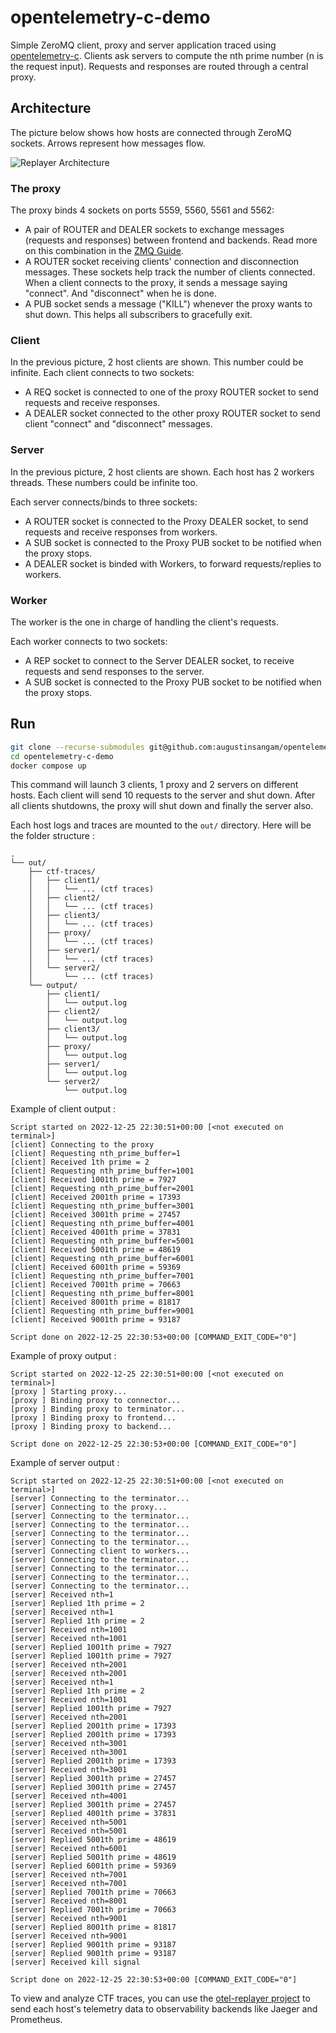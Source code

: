 # opentelemetry-c-demo

Simple ZeroMQ client, proxy and server application traced using [opentelemetry-c](https://github.com/augustinsangam/opentelemetry-c). Clients ask servers to compute the nth prime number (n is the request input). Requests and responses are routed through a central proxy.

## Architecture

The picture below shows how hosts are connected through ZeroMQ sockets. Arrows represent how messages flow.

![Replayer Architecture](architecture.png)

### The proxy

The proxy binds 4 sockets on ports 5559, 5560, 5561 and 5562:

- A pair of ROUTER and DEALER sockets to exchange messages (requests and responses) between frontend and backends. Read more on this combination in the [ZMQ Guide](https://zguide.zeromq.org/docs/chapter2/#Shared-Queue-DEALER-and-ROUTER-sockets).
- A ROUTER socket receiving clients' connection and disconnection messages. These sockets help track the number of clients connected. When a client connects to the proxy, it sends a message saying "connect". And "disconnect" when he is done.
- A PUB socket sends a message ("KILL") whenever the proxy wants to shut down. This helps all subscribers to gracefully exit.

### Client

In the previous picture, 2 host clients are shown. This number could be infinite. Each client connects to two sockets:

- A REQ socket is connected to one of the proxy ROUTER socket to send requests and receive responses.
- A DEALER socket connected to the other proxy ROUTER socket to send client "connect" and "disconnect" messages.

### Server

In the previous picture, 2 host clients are shown. Each host has 2 workers threads. These numbers could be infinite too.

Each server connects/binds to three sockets:

- A ROUTER socket is connected to the Proxy DEALER socket, to send requests and receive responses from workers.
- A SUB socket is connected to the Proxy PUB socket to be notified when the proxy stops.
- A DEALER socket is binded with Workers, to forward requests/replies to workers.

### Worker

The worker is the one in charge of handling the client's requests.

Each worker connects to two sockets:

- A REP socket to connect to the Server DEALER socket, to receive requests and send responses to the server.
- A SUB socket is connected to the Proxy PUB socket to be notified when the proxy stops.

## Run

```bash
git clone --recurse-submodules git@github.com:augustinsangam/opentelemetry-c-demo.git 
cd opentelemetry-c-demo
docker compose up
```

This command will launch 3 clients, 1 proxy and 2 servers on different hosts. Each client will send 10 requests to the server and shut down. After all clients shutdowns, the proxy will shut down and finally the server also.

Each host logs and traces are mounted to the `out/` directory. Here will be the folder structure :

```plaintext
.
└── out/
    ├── ctf-traces/
    │   ├── client1/
    │   │   └── ... (ctf traces)
    │   ├── client2/
    │   │   └── ... (ctf traces)
    │   ├── client3/
    │   │   └── ... (ctf traces)
    │   ├── proxy/
    │   │   └── ... (ctf traces)
    │   ├── server1/
    │   │   └── ... (ctf traces)
    │   └── server2/
    │       └── ... (ctf traces)
    └── output/
        ├── client1/
        │   └── output.log
        ├── client2/
        │   └── output.log
        ├── client3/
        │   └── output.log
        ├── proxy/
        │   └── output.log
        ├── server1/
        │   └── output.log
        └── server2/
            └── output.log
```

Example of client output :

```plaintext
Script started on 2022-12-25 22:30:51+00:00 [<not executed on terminal>]
[client] Connecting to the proxy
[client] Requesting nth_prime_buffer=1
[client] Received 1th prime = 2
[client] Requesting nth_prime_buffer=1001
[client] Received 1001th prime = 7927
[client] Requesting nth_prime_buffer=2001
[client] Received 2001th prime = 17393
[client] Requesting nth_prime_buffer=3001
[client] Received 3001th prime = 27457
[client] Requesting nth_prime_buffer=4001
[client] Received 4001th prime = 37831
[client] Requesting nth_prime_buffer=5001
[client] Received 5001th prime = 48619
[client] Requesting nth_prime_buffer=6001
[client] Received 6001th prime = 59369
[client] Requesting nth_prime_buffer=7001
[client] Received 7001th prime = 70663
[client] Requesting nth_prime_buffer=8001
[client] Received 8001th prime = 81817
[client] Requesting nth_prime_buffer=9001
[client] Received 9001th prime = 93187

Script done on 2022-12-25 22:30:53+00:00 [COMMAND_EXIT_CODE="0"]
```

Example of proxy output :

```plaintext
Script started on 2022-12-25 22:30:51+00:00 [<not executed on terminal>]
[proxy ] Starting proxy...
[proxy ] Binding proxy to connector...
[proxy ] Binding proxy to terminator...
[proxy ] Binding proxy to frontend...
[proxy ] Binding proxy to backend...

Script done on 2022-12-25 22:30:53+00:00 [COMMAND_EXIT_CODE="0"]
```

Example of server output :

```plaintext
Script started on 2022-12-25 22:30:51+00:00 [<not executed on terminal>]
[server] Connecting to the terminator...
[server] Connecting to the proxy...
[server] Connecting to the terminator...
[server] Connecting to the terminator...
[server] Connecting to the terminator...
[server] Connecting to the terminator...
[server] Connecting client to workers...
[server] Connecting to the terminator...
[server] Connecting to the terminator...
[server] Connecting to the terminator...
[server] Connecting to the terminator...
[server] Received nth=1
[server] Replied 1th prime = 2
[server] Received nth=1
[server] Replied 1th prime = 2
[server] Received nth=1001
[server] Received nth=1001
[server] Replied 1001th prime = 7927
[server] Replied 1001th prime = 7927
[server] Received nth=2001
[server] Received nth=2001
[server] Received nth=1
[server] Replied 1th prime = 2
[server] Received nth=1001
[server] Replied 1001th prime = 7927
[server] Received nth=2001
[server] Replied 2001th prime = 17393
[server] Replied 2001th prime = 17393
[server] Received nth=3001
[server] Received nth=3001
[server] Replied 2001th prime = 17393
[server] Received nth=3001
[server] Replied 3001th prime = 27457
[server] Replied 3001th prime = 27457
[server] Received nth=4001
[server] Replied 3001th prime = 27457
[server] Replied 4001th prime = 37831
[server] Received nth=5001
[server] Received nth=5001
[server] Replied 5001th prime = 48619
[server] Received nth=6001
[server] Replied 5001th prime = 48619
[server] Replied 6001th prime = 59369
[server] Received nth=7001
[server] Received nth=7001
[server] Replied 7001th prime = 70663
[server] Received nth=8001
[server] Replied 7001th prime = 70663
[server] Received nth=9001
[server] Replied 8001th prime = 81817
[server] Received nth=9001
[server] Replied 9001th prime = 93187
[server] Replied 9001th prime = 93187
[server] Received kill signal

Script done on 2022-12-25 22:30:53+00:00 [COMMAND_EXIT_CODE="0"]
```

To view and analyze CTF traces, you can use the [otel-replayer project](https://github.com/augustinsangam/otel-replayer) to send each host's telemetry data to observability backends like Jaeger and Prometheus.
